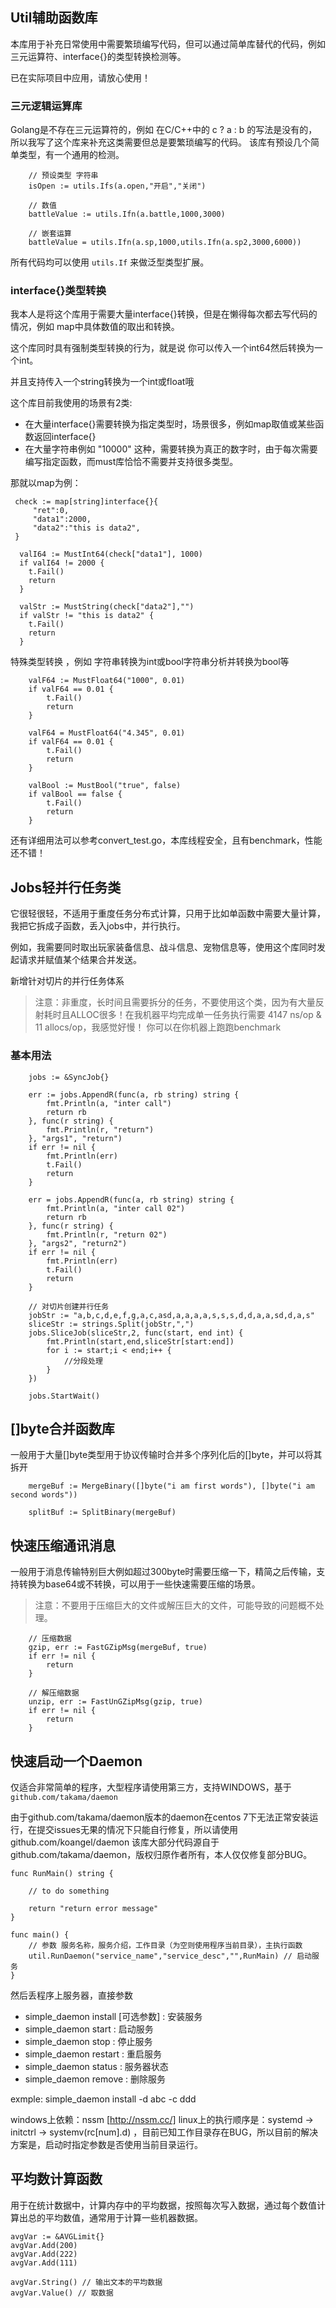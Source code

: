 ## Util辅助函数库

本库用于补充日常使用中需要繁琐编写代码，但可以通过简单库替代的代码，例如三元运算符、interface{}的类型转换检测等。

已在实际项目中应用，请放心使用！

### 三元逻辑运算库

Golang是不存在三元运算符的，例如 在C/C++中的 c ? a : b 的写法是没有的，所以我写了这个库来补充这类需要但总是要繁琐编写的代码。
该库有预设几个简单类型，有一个通用的检测。

```
    // 预设类型 字符串
    isOpen := utils.Ifs(a.open,"开启","关闭")

    // 数值
    battleValue := utils.Ifn(a.battle,1000,3000)

    // 嵌套运算
    battleValue = utils.Ifn(a.sp,1000,utils.Ifn(a.sp2,3000,6000))
```

所有代码均可以使用 ```utils.If``` 来做泛型类型扩展。

### interface{}类型转换

我本人是将这个库用于需要大量interface{}转换，但是在懒得每次都去写代码的情况，例如 map中具体数值的取出和转换。

这个库同时具有强制类型转换的行为，就是说 你可以传入一个int64然后转换为一个int。

并且支持传入一个string转换为一个int或float哦

这个库目前我使用的场景有2类:

* 在大量interface{}需要转换为指定类型时，场景很多，例如map取值或某些函数返回interface{}
* 在大量字符串例如 "10000" 这种，需要转换为真正的数字时，由于每次需要编写指定函数，而must库恰恰不需要并支持很多类型。

那就以map为例：

```
 check := map[string]interface{}{
     "ret":0,
     "data1":2000,
     "data2":"this is data2",
 }

  valI64 := MustInt64(check["data1"], 1000)
  if valI64 != 2000 {
	t.Fail()
	return
  }

  valStr := MustString(check["data2"],"")
  if valStr != "this is data2" {
    t.Fail()
	return
  }
```

特殊类型转换 ，例如 字符串转换为int或bool字符串分析并转换为bool等

```
    valF64 := MustFloat64("1000", 0.01)
	if valF64 == 0.01 {
		t.Fail()
		return
	}

	valF64 = MustFloat64("4.345", 0.01)
	if valF64 == 0.01 {
		t.Fail()
		return
	}

	valBool := MustBool("true", false)
	if valBool == false {
		t.Fail()
		return
	}
```

还有详细用法可以参考convert_test.go，本库线程安全，且有benchmark，性能还不错！

## Jobs轻并行任务类

它很轻很轻，不适用于重度任务分布式计算，只用于比如单函数中需要大量计算，我把它拆成子函数，丢入jobs中，并行执行。

例如，我需要同时取出玩家装备信息、战斗信息、宠物信息等，使用这个库同时发起请求并赋值某个结果合并发送。

新增针对切片的并行任务体系

> 注意：非重度，长时间且需要拆分的任务，不要使用这个类，因为有大量反射耗时且ALLOC很多！在我机器平均完成单一任务执行需要 4147 ns/op & 11 allocs/op，我感觉好慢！
> 你可以在你机器上跑跑benchmark

### 基本用法

```
	jobs := &SyncJob{}

	err := jobs.AppendR(func(a, rb string) string {
		fmt.Println(a, "inter call")
		return rb
	}, func(r string) {
		fmt.Println(r, "return")
	}, "args1", "return")
	if err != nil {
		fmt.Println(err)
		t.Fail()
		return
	}

	err = jobs.AppendR(func(a, rb string) string {
		fmt.Println(a, "inter call 02")
		return rb
	}, func(r string) {
		fmt.Println(r, "return 02")
	}, "args2", "return2")
	if err != nil {
		fmt.Println(err)
		t.Fail()
		return
	}
	
	// 对切片创建并行任务
	jobStr := "a,b,c,d,e,f,g,a,c,asd,a,a,a,a,s,s,s,d,d,a,a,sd,d,a,s"
    sliceStr := strings.Split(jobStr,",")
    jobs.SliceJob(sliceStr,2, func(start, end int) {
    	fmt.Println(start,end,sliceStr[start:end])
    	for i := start;i < end;i++ {
    		//分段处理
    	}
    })
	
	jobs.StartWait()
```

## []byte合并函数库

一般用于大量[]byte类型用于协议传输时合并多个序列化后的[]byte，并可以将其拆开

```
	mergeBuf := MergeBinary([]byte("i am first words"), []byte("i am second words"))

	splitBuf := SplitBinary(mergeBuf)
```

## 快速压缩通讯消息

一般用于消息传输特别巨大例如超过300byte时需要压缩一下，精简之后传输，支持转换为base64或不转换，可以用于一些快速需要压缩的场景。

> 注意：不要用于压缩巨大的文件或解压巨大的文件，可能导致的问题概不处理。

```
	// 压缩数据
	gzip, err := FastGZipMsg(mergeBuf, true)
	if err != nil {
		return
	}

	// 解压缩数据
	unzip, err := FastUnGZipMsg(gzip, true)
	if err != nil {
		return
	}

```

## 快速启动一个Daemon

仅适合非常简单的程序，大型程序请使用第三方，支持WINDOWS，基于`github.com/takama/daemon`

由于github.com/takama/daemon版本的daemon在centos 7下无法正常安装运行，在提交issues无果的情况下只能自行修复，所以请使用github.com/koangel/daemon
该库大部分代码源自于github.com/takama/daemon，版权归原作者所有，本人仅仅修复部分BUG。

```
func RunMain() string {

	// to do something

	return "return error message"
}

func main() {
	// 参数 服务名称，服务介绍，工作目录（为空则使用程序当前目录），主执行函数
	util.RunDaemon("service_name","service_desc","",RunMain) // 启动服务
}
```

然后丢程序上服务器，直接参数

* simple_daemon install [可选参数] : 安装服务
* simple_daemon start : 启动服务
* simple_daemon stop : 停止服务
* simple_daemon restart : 重启服务
* simple_daemon status : 服务器状态
* simple_daemon remove : 删除服务

exmple: simple_daemon install -d abc -c ddd

windows上依赖：nssm [http://nssm.cc/] 
linux上的执行顺序是：systemd -> initctrl -> systemv(rc[num].d) ，目前已知工作目录存在BUG，所以目前的解决方案是，启动时指定参数是否使用当前目录运行。

## 平均数计算函数

用于在统计数据中，计算内存中的平均数据，按照每次写入数据，通过每个数值计算出总的平均数值，通常用于计算一些机器数据。

```
avgVar := &AVGLimit{}
avgVar.Add(200)
avgVar.Add(222)
avgVar.Add(111)

avgVar.String() // 输出文本的平均数据
avgVar.Value() // 取数据
```

